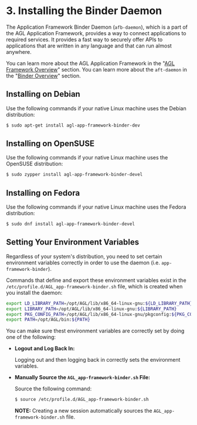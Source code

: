 # 3. Installing the Binder Daemon

The Application Framework Binder Daemon (`afb-daemon`), which is a part of
the AGL Application Framework, provides a way to connect applications to
required services.
It provides a fast way to securely offer APIs to applications that are
written in any language and that can run almost anywhere.

You can learn more about the AGL Application Framework in the
"[AGL Framework Overview](../../../../../../apis_services/en/dev/reference/af-main/0-introduction.html)"
section.
You can learn more about the `aft-daemon` in the
"[Binder Overview](../../../../../../apis_services/en/dev/reference/af-binder/afb-overview.html)"
section.

## Installing on Debian

Use the following commands if your native Linux machine uses the Debian
distribution:

```bash
$ sudo apt-get install agl-app-framework-binder-dev
```

## Installing on OpenSUSE

Use the following commands if your native Linux machine uses the OpenSUSE
distribution:

  ```bash
  $ sudo zypper install agl-app-framework-binder-devel
  ```

## Installing on Fedora

Use the following commands if your native Linux machine uses the Fedora
distribution:

  ```bash
  $ sudo dnf install agl-app-framework-binder-devel
  ```

## Setting Your Environment Variables

Regardless of your system's distribution, you need to set certain environment
variables correctly in order to use the daemon (i.e. `app-framework-binder`).

Commands that define and export these environment variables exist in the
`/etc/profile.d/AGL_app-framework-binder.sh` file, which is created when
you install the daemon:

```bash
export LD_LIBRARY_PATH=/opt/AGL/lib/x86_64-linux-gnu:${LD_LIBRARY_PATH}
export LIBRARY_PATH=/opt/AGL/lib/x86_64-linux-gnu:${LIBRARY_PATH}
export PKG_CONFIG_PATH=/opt/AGL/lib/x86_64-linux-gnu/pkgconfig:${PKG_CONFIG_PATH}
export PATH=/opt/AGL/bin:${PATH}
```

You can make sure thest environment variables are correctly set by doing
one of the following:

* **Logout and Log Back In:**

  Logging out and then logging back in correctly sets the environment
  variables.

* **Manually Source the `AGL_app-framework-binder.sh` File:**

  Source the following command:

  ```bash
  $ source /etc/profile.d/AGL_app-framework-binder.sh
  ```

  **NOTE:**
  Creating a new session automatically sources the `AGL_app-framework-binder.sh`
  file.
